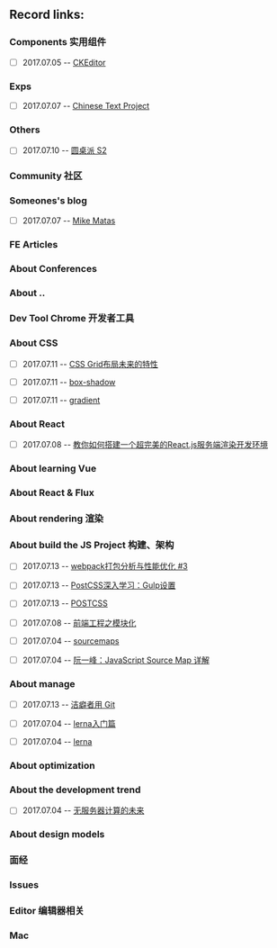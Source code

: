 ## Record links:


### Components 实用组件
- [ ] 2017.07.05 -- [CKEditor](http://ckeditor.com/)



### Exps
- [ ] 2017.07.07 -- [Chinese Text Project](http://ctext.org/)


### Others
- [ ] 2017.07.10 -- [圆桌派 S2](https://www.youtube.com/watch?v=5e2TZEVbleA)


### Community 社区


### Someones's blog
- [ ] 2017.07.07 -- [Mike Matas](http://www.mikematas.com/)


### FE Articles


### About Conferences


### About ..


### Dev Tool Chrome 开发者工具


### About CSS
- [ ] 2017.07.11 -- [CSS Grid布局未来的特性](http://www.w3cplus.com/css/what-next-for-css-grid-layout.html)
- [ ] 2017.07.11 -- [box-shadow](https://css-tricks.com/almanac/properties/b/box-shadow/)
- [ ] 2017.07.11 -- [gradient](https://css-tricks.com/css3-gradients/)


### About React
- [ ] 2017.07.08 -- [教你如何搭建一个超完美的React.js服务端渲染开发环境](http://react-china.org/t/react-js/10144/1)


### About learning Vue


### About React & Flux


### About rendering 渲染


### About build the JS Project 构建、架构
- [ ] 2017.07.13 -- [webpack打包分析与性能优化 #3](https://github.com/hawx1993/tech-blog/issues/3)
- [ ] 2017.07.13 -- [PostCSS深入学习：Gulp设置](http://www.w3cplus.com/PostCSS/postcss-quickstart-guide-gulp-setup.html)
- [ ] 2017.07.13 -- [POSTCSS](https://www.w3cplus.com/blog/tags/516.html)
- [ ] 2017.07.08 -- [前端工程之模块化](http://fex.baidu.com/blog/2014/03/fis-module/)
- [ ] 2017.07.04 -- [sourcemaps](https://www.html5rocks.com/en/tutorials/developertools/sourcemaps/)
- [ ] 2017.07.04 -- [阮一峰：JavaScript Source Map 详解](http://www.ruanyifeng.com/blog/2013/01/javascript_source_map.html)


### About manage
- [ ] 2017.07.13 -- [洁癖者用 Git](http://hungyuhei.github.io/2012/08/07/better-git-commit-graph-using-pull---rebase-and-merge---no-ff.html)
- [ ] 2017.07.04 -- [lerna入门篇](http://www.jianshu.com/p/63ec67445b0f)
- [ ] 2017.07.04 -- [lerna](https://github.com/lerna/lerna)


### About optimization


### About the development trend
- [ ] 2017.07.04 -- [无服务器计算的未来](http://www.infoq.com/cn/articles/future-serverless?utm_campaign=rightbar_v2&utm_source=infoq&utm_medium=articles_link&utm_content=link_text)

### About design models


### 面经


### Issues


### Editor 编辑器相关


### Mac
